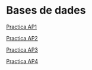 # Bases de dades

<a href="https://github.com/MarcGarcia03/Bases-de-dades/tree/main/Ap1/">Practica AP1</a>

<a href="https://github.com/MarcGarcia03/Bases-de-dades/tree/main/Ap2/">Practica AP2</a>

<a href="https://github.com/MarcGarcia03/Bases-de-dades/tree/main/Ap3/">Practica AP3</a>

<a href="https://github.com/MarcGarcia03/Bases-de-dades/tree/main/Ap4/">Practica AP4</a>